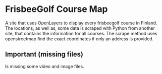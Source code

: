 # FrisbeeGolf Course Map

A site that uses OpenLayers to display every frisbeegolf course in Finland. The locations, as well as, some data is scraped with Python from another site, that contains the information for all courses. The scrape method uses openstreetmap find the exact coordinates if only an address is provided.

## Important (missing files)

Is missing some video and image files.
